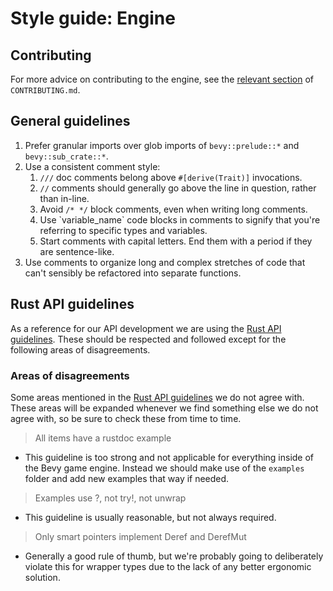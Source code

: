 # Style guide: Engine

## Contributing

For more advice on contributing to the engine, see the [relevant section](../../CONTRIBUTING.md#Contributing-your-own-ideas) of `CONTRIBUTING.md`.

## General guidelines

1. Prefer granular imports over glob imports of `bevy::prelude::*` and `bevy::sub_crate::*`.
2. Use a consistent comment style:
   1. `///` doc comments belong above `#[derive(Trait)]` invocations.
   2. `//` comments should generally go above the line in question, rather than in-line.
   3. Avoid `/* */` block comments, even when writing long comments.
   4. Use \`variable_name\` code blocks in comments to signify that you're referring to specific types and variables.
   5. Start comments with capital letters. End them with a period if they are sentence-like.
3. Use comments to organize long and complex stretches of code that can't sensibly be refactored into separate functions.

## Rust API guidelines

As a reference for our API development we are using the [Rust API guidelines][Rust API guidelines]. These should be respected and followed except for the following areas of disagreements.

### Areas of disagreements

Some areas mentioned in the [Rust API guidelines][Rust API guidelines] we do not agree with. These areas will be expanded whenever we find something else we do not agree with, so be sure to check these from time to time.

> All items have a rustdoc example

- This guideline is too strong and not applicable for everything inside of the Bevy game engine. Instead we should make use of the `examples` folder and add new examples that way if needed.

> Examples use ?, not try!, not unwrap

- This guideline is usually reasonable, but not always required.

> Only smart pointers implement Deref and DerefMut

- Generally a good rule of thumb, but we're probably going to deliberately violate this for wrapper types due to the lack of any better ergonomic solution.

[Rust API guidelines]: https://rust-lang.github.io/api-guidelines/about.html
